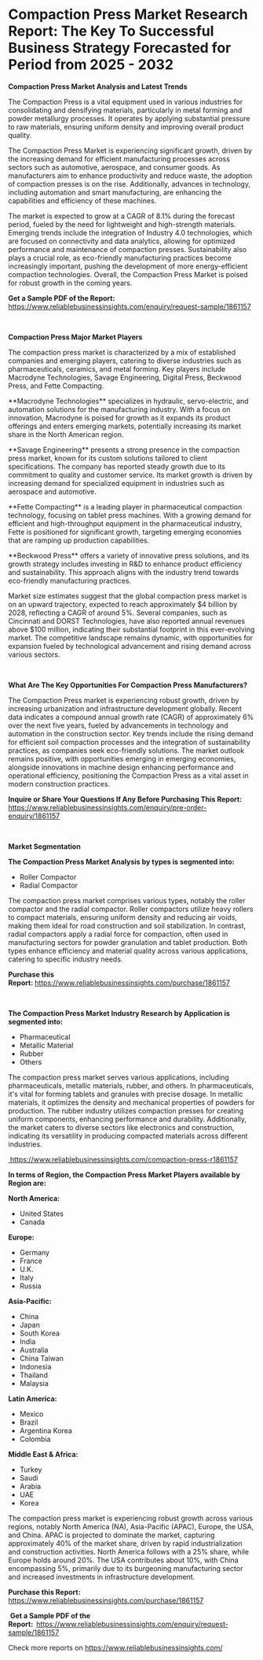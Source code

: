 <p><h1>Compaction Press Market Research Report: The Key To Successful Business Strategy Forecasted for Period from 2025 - 2032</h1></p><p><strong>Compaction Press Market Analysis and Latest Trends</strong></p>
<p><p>The Compaction Press is a vital equipment used in various industries for consolidating and densifying materials, particularly in metal forming and powder metallurgy processes. It operates by applying substantial pressure to raw materials, ensuring uniform density and improving overall product quality. </p><p>The Compaction Press Market is experiencing significant growth, driven by the increasing demand for efficient manufacturing processes across sectors such as automotive, aerospace, and consumer goods. As manufacturers aim to enhance productivity and reduce waste, the adoption of compaction presses is on the rise. Additionally, advances in technology, including automation and smart manufacturing, are enhancing the capabilities and efficiency of these machines.</p><p>The market is expected to grow at a CAGR of 8.1% during the forecast period, fueled by the need for lightweight and high-strength materials. Emerging trends include the integration of Industry 4.0 technologies, which are focused on connectivity and data analytics, allowing for optimized performance and maintenance of compaction presses. Sustainability also plays a crucial role, as eco-friendly manufacturing practices become increasingly important, pushing the development of more energy-efficient compaction technologies. Overall, the Compaction Press Market is poised for robust growth in the coming years.</p></p>
<p><strong>Get a Sample PDF of the Report:&nbsp;</strong> <a href="https://www.reliablebusinessinsights.com/enquiry/request-sample/1861157?utm_campaign=2716&utm_medium=2&utm_source=Github&utm_content=ia&utm_term=11042025&utm_id=compaction-press">https://www.reliablebusinessinsights.com/enquiry/request-sample/1861157</a></p>
<p>&nbsp;</p>
<p><strong>Compaction Press Major Market Players</strong></p>
<p><p>The compaction press market is characterized by a mix of established companies and emerging players, catering to diverse industries such as pharmaceuticals, ceramics, and metal forming. Key players include Macrodyne Technologies, Savage Engineering, Digital Press, Beckwood Press, and Fette Compacting.</p><p>**Macrodyne Technologies** specializes in hydraulic, servo-electric, and automation solutions for the manufacturing industry. With a focus on innovation, Macrodyne is poised for growth as it expands its product offerings and enters emerging markets, potentially increasing its market share in the North American region.</p><p>**Savage Engineering** presents a strong presence in the compaction press market, known for its custom solutions tailored to client specifications. The company has reported steady growth due to its commitment to quality and customer service. Its market growth is driven by increasing demand for specialized equipment in industries such as aerospace and automotive.</p><p>**Fette Compacting** is a leading player in pharmaceutical compaction technology, focusing on tablet press machines. With a growing demand for efficient and high-throughput equipment in the pharmaceutical industry, Fette is positioned for significant growth, targeting emerging economies that are ramping up production capabilities.</p><p>**Beckwood Press** offers a variety of innovative press solutions, and its growth strategy includes investing in R&D to enhance product efficiency and sustainability. This approach aligns with the industry trend towards eco-friendly manufacturing practices.</p><p>Market size estimates suggest that the global compaction press market is on an upward trajectory, expected to reach approximately $4 billion by 2028, reflecting a CAGR of around 5%. Several companies, such as Cincinnati and DORST Technologies, have also reported annual revenues above $100 million, indicating their substantial footprint in this ever-evolving market. The competitive landscape remains dynamic, with opportunities for expansion fueled by technological advancement and rising demand across various sectors.</p></p>
<p>&nbsp;</p>
<p><strong>What Are The Key Opportunities For Compaction Press Manufacturers?</strong></p>
<p><p>The Compaction Press market is experiencing robust growth, driven by increasing urbanization and infrastructure development globally. Recent data indicates a compound annual growth rate (CAGR) of approximately 6% over the next five years, fueled by advancements in technology and automation in the construction sector. Key trends include the rising demand for efficient soil compaction processes and the integration of sustainability practices, as companies seek eco-friendly solutions. The market outlook remains positive, with opportunities emerging in emerging economies, alongside innovations in machine design enhancing performance and operational efficiency, positioning the Compaction Press as a vital asset in modern construction practices.</p></p>
<p><strong>Inquire or Share Your Questions If Any Before Purchasing This Report:</strong> <a href="https://www.reliablebusinessinsights.com/enquiry/pre-order-enquiry/1861157?utm_campaign=2716&utm_medium=2&utm_source=Github&utm_content=ia&utm_term=11042025&utm_id=compaction-press">https://www.reliablebusinessinsights.com/enquiry/pre-order-enquiry/1861157</a></p>
<p>&nbsp;</p>
<p><strong>Market Segmentation</strong></p>
<p><strong>The Compaction Press Market Analysis by types is segmented into:</strong></p>
<p><ul><li>Roller Compactor</li><li>Radial Compactor</li></ul></p>
<p><p>The compaction press market comprises various types, notably the roller compactor and the radial compactor. Roller compactors utilize heavy rollers to compact materials, ensuring uniform density and reducing air voids, making them ideal for road construction and soil stabilization. In contrast, radial compactors apply a radial force for compaction, often used in manufacturing sectors for powder granulation and tablet production. Both types enhance efficiency and material quality across various applications, catering to specific industry needs.</p></p>
<p><strong>Purchase this Report:&nbsp;</strong><a href="https://www.reliablebusinessinsights.com/purchase/1861157?utm_campaign=2716&utm_medium=2&utm_source=Github&utm_content=ia&utm_term=11042025&utm_id=compaction-press">https://www.reliablebusinessinsights.com/purchase/1861157</a></p>
<p>&nbsp;</p>
<p><strong>The Compaction Press Market Industry Research by Application is segmented into:</strong></p>
<p><ul><li>Pharmaceutical</li><li>Metallic Material</li><li>Rubber</li><li>Others</li></ul></p>
<p><p>The compaction press market serves various applications, including pharmaceuticals, metallic materials, rubber, and others. In pharmaceuticals, it's vital for forming tablets and granules with precise dosage. In metallic materials, it optimizes the density and mechanical properties of powders for production. The rubber industry utilizes compaction presses for creating uniform components, enhancing performance and durability. Additionally, the market caters to diverse sectors like electronics and construction, indicating its versatility in producing compacted materials across different industries.</p></p>
<p><a href="https://www.reliablebusinessinsights.com/compaction-press-r1861157?utm_campaign=2716&utm_medium=2&utm_source=Github&utm_content=ia&utm_term=11042025&utm_id=compaction-press">&nbsp;https://www.reliablebusinessinsights.com/compaction-press-r1861157</a></p>
<p><strong>In terms of Region, the Compaction Press Market Players available by Region are:</strong></p>
<p>
    <p> <strong> North America: </strong>
        <ul>
            <li>United States</li>
            <li>Canada</li>
        </ul>
        </p> 
    <p> <strong> Europe: </strong>
        <ul>
            <li>Germany</li>
            <li>France</li>
            <li>U.K.</li>
            <li>Italy</li>
            <li>Russia</li>
        </ul>
        </p> 
    <p> <strong> Asia-Pacific: </strong>
        <ul>
            <li>China</li>
            <li>Japan</li>
            <li>South Korea</li>
            <li>India</li>
            <li>Australia</li>
            <li>China Taiwan</li>
            <li>Indonesia</li>
            <li>Thailand</li>
            <li>Malaysia</li>
        </ul>
        </p> 
    <p> <strong> Latin America: </strong>
        <ul>
            <li>Mexico</li>
            <li>Brazil</li>
            <li>Argentina Korea</li>
            <li>Colombia</li>
        </ul>
        </p> 
    <p> <strong> Middle East & Africa: </strong>
        <ul>
            <li>Turkey</li>
            <li>Saudi</li>
            <li>Arabia</li>
            <li>UAE</li>
            <li>Korea</li>
        </ul>
    </p>
    </p>
<p><p>The compaction press market is experiencing robust growth across various regions, notably North America (NA), Asia-Pacific (APAC), Europe, the USA, and China. APAC is projected to dominate the market, capturing approximately 40% of the market share, driven by rapid industrialization and construction activities. North America follows with a 25% share, while Europe holds around 20%. The USA contributes about 10%, with China encompassing 5%, primarily due to its burgeoning manufacturing sector and increased investments in infrastructure development.</p></p>
<p><strong>Purchase this Report: </strong><a href="https://www.reliablebusinessinsights.com/purchase/1861157?utm_campaign=2716&utm_medium=2&utm_source=Github&utm_content=ia&utm_term=11042025&utm_id=compaction-press">https://www.reliablebusinessinsights.com/purchase/1861157</a></p>
<p>&nbsp;<strong>Get a Sample PDF of the Report:&nbsp;&nbsp;</strong><a href="https://www.reliablebusinessinsights.com/enquiry/request-sample/1861157?utm_campaign=2716&utm_medium=2&utm_source=Github&utm_content=ia&utm_term=11042025&utm_id=compaction-press">https://www.reliablebusinessinsights.com/enquiry/request-sample/1861157</a></p>
<p><strong></strong></p>
<p>Check more reports on <a href="https://www.reliablebusinessinsights.com/?utm_campaign=2716&utm_medium=2&utm_source=Github&utm_content=ia&utm_term=11042025&utm_id=compaction-press">https://www.reliablebusinessinsights.com/</a></p>